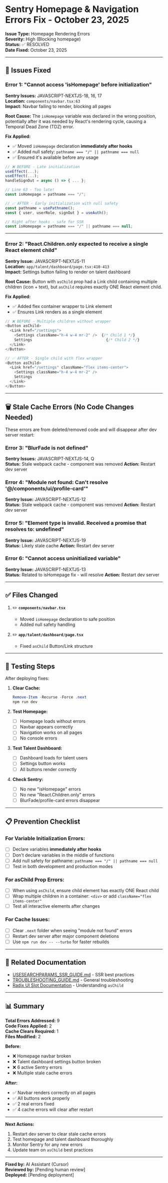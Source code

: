 # Sentry Homepage & Navigation Errors Fix - October 23, 2025

**Issue Type:** Homepage Rendering Errors  
**Severity:** High (Blocking homepage)  
**Status:** ✅ RESOLVED  
**Date Fixed:** October 23, 2025

---

## 🚨 Issues Fixed

### Error 1: "Cannot access 'isHomepage' before initialization"
**Sentry Issues:** JAVASCRIPT-NEXTJS-18, 16, 17  
**Location:** `components/navbar.tsx:63`  
**Impact:** Navbar failing to render, blocking all pages

**Root Cause:**
The `isHomepage` variable was declared in the wrong position, potentially after it was needed by React's rendering cycle, causing a Temporal Dead Zone (TDZ) error.

**Fix Applied:**
- ✅ Moved `isHomepage` declaration **immediately after hooks**
- ✅ Added null safety: `pathname === "/" || pathname === null`
- ✅ Ensured it's available before any usage

```typescript
// ❌ BEFORE - Late initialization
useEffect(...);
useEffect(...);
handleSignOut = async () => { ... };

// Line 63 - Too late!
const isHomepage = pathname === "/";

// ✅ AFTER - Early initialization with null safety
const pathname = usePathname();
const { user, userRole, signOut } = useAuth();

// Right after hooks - safe for SSR
const isHomepage = pathname === "/" || pathname === null;
```

---

### Error 2: "React.Children.only expected to receive a single React element child"
**Sentry Issue:** JAVASCRIPT-NEXTJS-11  
**Location:** `app/talent/dashboard/page.tsx:410-413`  
**Impact:** Settings button failing to render on talent dashboard

**Root Cause:**
Button with `asChild` prop had a Link child containing multiple children (icon + text), but `asChild` requires exactly ONE React element child.

**Fix Applied:**
- ✅ Added flex container wrapper to Link element
- ✅ Ensures Link renders as a single element

```typescript
// ❌ BEFORE - Multiple children without wrapper
<Button asChild>
  <Link href="/settings">
    <Settings className="h-4 w-4 mr-2" />  {/* Child 1 */}
    Settings                                 {/* Child 2 */}
  </Link>
</Button>

// ✅ AFTER - Single child with flex wrapper
<Button asChild>
  <Link href="/settings" className="flex items-center">
    <Settings className="h-4 w-4 mr-2" />
    Settings
  </Link>
</Button>
```

---

## 🗑️ Stale Cache Errors (No Code Changes Needed)

These errors are from deleted/removed code and will disappear after dev server restart:

### Error 3: "BlurFade is not defined"
**Sentry Issues:** JAVASCRIPT-NEXTJS-14, Q  
**Status:** Stale webpack cache - component was removed
**Action:** Restart dev server

### Error 4: "Module not found: Can't resolve '@/components/ui/profile-card'"
**Sentry Issue:** JAVASCRIPT-NEXTJS-12  
**Status:** Stale webpack cache - component was removed
**Action:** Restart dev server

### Error 5: "Element type is invalid. Received a promise that resolves to: undefined"
**Sentry Issue:** JAVASCRIPT-NEXTJS-19  
**Status:** Likely stale cache
**Action:** Restart dev server

### Error 6: "Cannot access uninitialized variable"
**Sentry Issue:** JAVASCRIPT-NEXTJS-13  
**Status:** Related to isHomepage fix - will resolve
**Action:** Restart dev server

---

## ✅ Files Changed

1. ✏️ **`components/navbar.tsx`**
   - Moved `isHomepage` declaration to safe position
   - Added null safety handling
   
2. ✏️ **`app/talent/dashboard/page.tsx`**
   - Fixed `asChild` Button/Link structure

---

## 🧪 Testing Steps

After deploying fixes:

1. **Clear Cache:**
   ```powershell
   Remove-Item -Recurse -Force .next
   npm run dev
   ```

2. **Test Homepage:**
   - [ ] Homepage loads without errors
   - [ ] Navbar appears correctly
   - [ ] Navigation works on all pages
   - [ ] No console errors

3. **Test Talent Dashboard:**
   - [ ] Dashboard loads for talent users
   - [ ] Settings button works
   - [ ] All buttons render correctly

4. **Check Sentry:**
   - [ ] No new "isHomepage" errors
   - [ ] No new "React.Children.only" errors
   - [ ] BlurFade/profile-card errors disappear

---

## 📋 Prevention Checklist

### For Variable Initialization Errors:
- [ ] Declare variables **immediately after hooks**
- [ ] Don't declare variables in the middle of functions
- [ ] Add null safety for pathname: `pathname === "/" || pathname === null`
- [ ] Test in both development and production modes

### For asChild Prop Errors:
- [ ] When using `asChild`, ensure child element has exactly ONE React child
- [ ] Wrap multiple children in a container: `<div>` or add `className="flex items-center"`
- [ ] Test all interactive elements after changes

### For Cache Issues:
- [ ] Clear `.next` folder when seeing "module not found" errors
- [ ] Restart dev server after major component deletions
- [ ] Use `npm run dev -- --turbo` for faster rebuilds

---

## 🔗 Related Documentation

- [USESEARCHPARAMS_SSR_GUIDE.md](./USESEARCHPARAMS_SSR_GUIDE.md) - SSR best practices
- [TROUBLESHOOTING_GUIDE.md](./TROUBLESHOOTING_GUIDE.md) - General troubleshooting
- [Radix UI Slot Documentation](https://www.radix-ui.com/docs/primitives/utilities/slot) - Understanding `asChild`

---

## 📊 Summary

**Total Errors Addressed:** 9  
**Code Fixes Applied:** 2  
**Cache Clears Required:** 1  
**Files Modified:** 2

**Before:**
- ❌ Homepage navbar broken
- ❌ Talent dashboard settings button broken
- ❌ 6 active Sentry errors
- ❌ Multiple stale cache errors

**After:**
- ✅ Navbar renders correctly on all pages
- ✅ All buttons work properly
- ✅ 2 real errors fixed
- ✅ 4 cache errors will clear after restart

---

**Next Actions:**
1. Restart dev server to clear stale cache errors
2. Test homepage and talent dashboard thoroughly
3. Monitor Sentry for any new errors
4. Update team on `asChild` best practices

---

**Fixed by:** AI Assistant (Cursor)  
**Reviewed by:** [Pending human review]  
**Deployed:** [Pending deployment]

